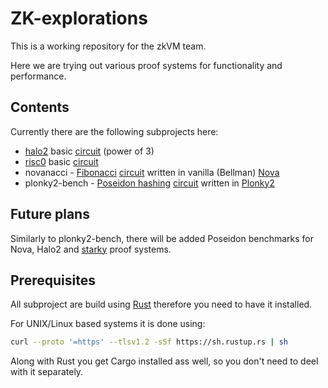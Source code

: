# ZK-explorations

This is a working repository for the zkVM team.

Here we are trying out various proof systems for functionality and performance.

## Contents

Currently there are the following subprojects here:
- [halo2](https://github.com/zcash/halo2) basic [circuit](./halo2/README.md) (power of 3)
- [risc0](https://github.com/risc0/risc0) basic [circuit](./risc0/README.md)
- novanacci - [Fibonacci](https://en.wikipedia.org/wiki/Fibonacci_sequence) [circuit](./novanacci/README.md) written in vanilla (Bellman) [Nova](https://github.com/microsoft/Nova)
- plonky2-bench - [Poseidon hashing](https://www.poseidon-hash.info/) [circuit](./plonky2-bench/README.md) written in [Plonky2](https://github.com/mir-protocol/plonky2)

## Future plans

Similarly to plonky2-bench, there will be added Poseidon benchmarks for Nova, Halo2 and [starky](https://github.com/mir-protocol/plonky2/tree/main/starky) proof systems.

## Prerequisites

All subproject are build using [Rust](https://github.com/rust-lang/rust) therefore you need to have it installed.

For UNIX/Linux based systems it is done using:

```bash
curl --proto '=https' --tlsv1.2 -sSf https://sh.rustup.rs | sh
```
Along with Rust you get Cargo installed ass well, so you don't need to deel with it separately.

